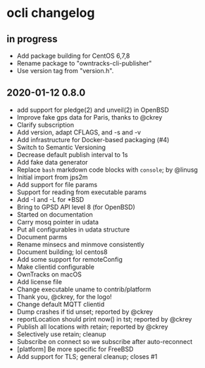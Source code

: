 # ocli changelog

## in progress
- Add package building for CentOS 6,7,8
- Rename package to "owntracks-cli-publisher"
- Use version tag from "version.h".

## 2020-01-12 0.8.0
- add support for pledge(2) and unveil(2) in OpenBSD
- Improve fake gps data for Paris, thanks to @ckrey
- Clarify subscription
- Add version, adapt CFLAGS, and -s and -v
- Add infrastructure for Docker-based packaging (#4)
- Switch to Semantic Versioning
- Decrease default publish interval to 1s
- Add fake data generator
- Replace `bash` markdown code blocks with `console`; by @linusg
- Initial import from jps2m
- Add support for file params
- Support for reading from executable params
- Add -I and -L for *BSD
- Bring to GPSD API level 8 (for OpenBSD)
- Started on documentation
- Carry mosq pointer in udata
- Put all configurables in udata structure
- Document parms
- Rename minsecs and minmove consistently
- Document building; lol centos8
- Add some support for remoteConfig
- Make clientid configurable
- OwnTracks on macOS
- Add license file
- Change executable uname to contrib/platform
- Thank you, @ckrey, for the logo!
- Change default MQTT clientid
- Dump crashes if tid unset; reported by @ckrey
- reportLocation should print now() in tst; reported by @ckrey
- Publish all locations with retain; reported by @ckrey
- Selectively use retain; cleanup
- Subscribe on connect so we subscribe after auto-reconnect
- [platform] Be more specific for FreeBSD
- Add support for TLS; general cleanup; closes #1
